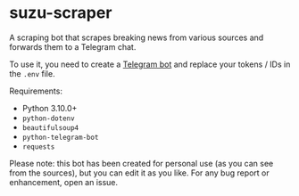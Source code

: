 # suzu-scraper
A scraping bot that scrapes breaking news from various sources and forwards them to a Telegram chat.

To use it, you need to create a [Telegram bot](https://core.telegram.org/bots/faq#how-do-i-create-a-bot) and replace your tokens / IDs in the `.env` file.

Requirements:
- Python 3.10.0+
- `python-dotenv`
- `beautifulsoup4`
- `python-telegram-bot`
- `requests`

Please note: this bot has been created for personal use (as you can see from the sources), but you can edit it as you like. For any bug report or enhancement, open an issue.
